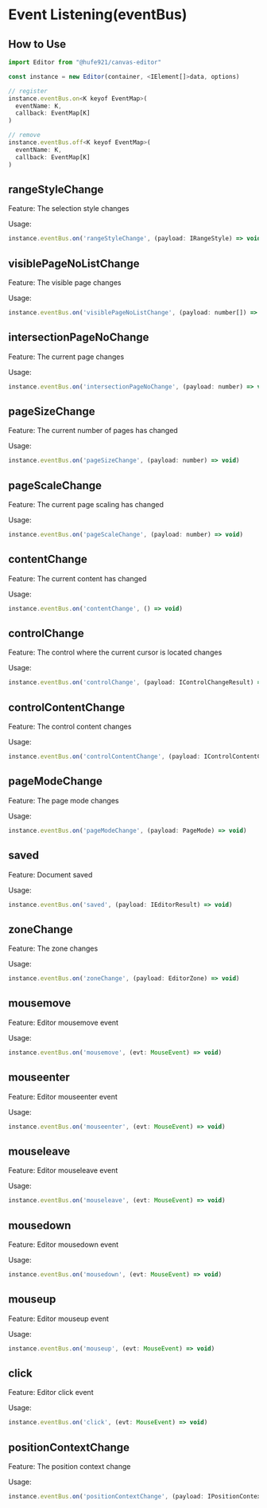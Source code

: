 # Event Listening(eventBus)

## How to Use

```javascript
import Editor from "@hufe921/canvas-editor"

const instance = new Editor(container, <IElement[]>data, options)

// register
instance.eventBus.on<K keyof EventMap>(
  eventName: K,
  callback: EventMap[K]
)

// remove
instance.eventBus.off<K keyof EventMap>(
  eventName: K,
  callback: EventMap[K]
)
```

## rangeStyleChange

Feature: The selection style changes

Usage:

```javascript
instance.eventBus.on('rangeStyleChange', (payload: IRangeStyle) => void)
```

## visiblePageNoListChange

Feature: The visible page changes

Usage:

```javascript
instance.eventBus.on('visiblePageNoListChange', (payload: number[]) => void)
```

## intersectionPageNoChange

Feature: The current page changes

Usage:

```javascript
instance.eventBus.on('intersectionPageNoChange', (payload: number) => void)
```

## pageSizeChange

Feature: The current number of pages has changed

Usage:

```javascript
instance.eventBus.on('pageSizeChange', (payload: number) => void)
```

## pageScaleChange

Feature: The current page scaling has changed

Usage:

```javascript
instance.eventBus.on('pageScaleChange', (payload: number) => void)
```

## contentChange

Feature: The current content has changed

Usage:

```javascript
instance.eventBus.on('contentChange', () => void)
```

## controlChange

Feature: The control where the current cursor is located changes

Usage:

```javascript
instance.eventBus.on('controlChange', (payload: IControlChangeResult) => void)
```

## controlContentChange

Feature: The control content changes

Usage:

```javascript
instance.eventBus.on('controlContentChange', (payload: IControlContentChangeResult) => void)
```

## pageModeChange

Feature: The page mode changes

Usage:

```javascript
instance.eventBus.on('pageModeChange', (payload: PageMode) => void)
```

## saved

Feature: Document saved

Usage:

```javascript
instance.eventBus.on('saved', (payload: IEditorResult) => void)
```

## zoneChange

Feature: The zone changes

Usage:

```javascript
instance.eventBus.on('zoneChange', (payload: EditorZone) => void)
```

## mousemove

Feature: Editor mousemove event

Usage:

```javascript
instance.eventBus.on('mousemove', (evt: MouseEvent) => void)
```

## mouseenter

Feature: Editor mouseenter event

Usage:

```javascript
instance.eventBus.on('mouseenter', (evt: MouseEvent) => void)
```

## mouseleave

Feature: Editor mouseleave event

Usage:

```javascript
instance.eventBus.on('mouseleave', (evt: MouseEvent) => void)
```

## mousedown

Feature: Editor mousedown event

Usage:

```javascript
instance.eventBus.on('mousedown', (evt: MouseEvent) => void)
```

## mouseup

Feature: Editor mouseup event

Usage:

```javascript
instance.eventBus.on('mouseup', (evt: MouseEvent) => void)
```

## click

Feature: Editor click event

Usage:

```javascript
instance.eventBus.on('click', (evt: MouseEvent) => void)
```

## positionContextChange

Feature: The position context change

Usage:

```javascript
instance.eventBus.on('positionContextChange', (payload: IPositionContextChangePayload) => void)
```
